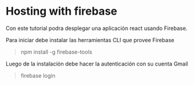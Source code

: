 # Hosting with firebase

Con este tutorial podra desplegar una aplicación react usando Firebase. 

Para iniciar debe instalar las herramientas CLI que provee Firebase
> npm install -g firebase-tools

Luego de la instalación debe hacer la autenticación con su cuenta Gmail 
> firebase login
